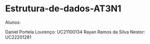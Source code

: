 # Estrutura-de-dados-AT3N1
Alunos:

Daniel Portela Lourenço: UC21100134
Rayan Ramos da Silva Nestor: UC22201281
